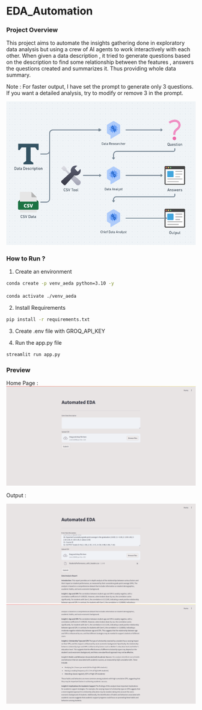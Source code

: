 # EDA_Automation
### Project Overview

This project aims to automate the insights gathering done in exploratory data analysis but using a crew of AI agents to work interactively with each other. When given a data description , it tried to generate questions based on the description to find some relationship between the features , answers the questions created and summarizes it. Thus providing whole data summary. 

Note : For faster output, I have set the prompt to generate only 3 questions. If you want a detailed analysis, try to modify or remove 3 in the prompt.

![](./images/overview.png)

### How to Run ?

1. Create an environment

```bash
conda create -p venv_aeda python=3.10 -y

conda activate ./venv_aeda
```

2. Install Requirements

```bash
pip install -r requirements.txt
```

3. Create .env file with GROQ_API_KEY 

4. Run the app.py file

```bash
streamlit run app.py
```

### Preview

Home Page :
![](./images/home.png)

Output : 

![](./images/output.png)
![](./images/output1.png)